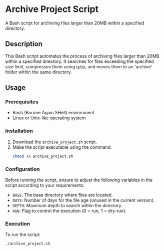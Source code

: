 # Archive Project Script

A Bash script for archiving files larger than 20MB within a specified directory.

## Description

This Bash script automates the process of archiving files larger than 20MB within a specified directory. It searches for files exceeding the specified size limit, compresses them using gzip, and moves them to an 'archive' folder within the same directory.

## Usage

### Prerequisites

- Bash (Bourne Again SHell) environment
- Linux or Unix-like operating system

### Installation

1. Download the `archive_project.sh` script.
2. Make the script executable using the command:
    ```bash
    chmod +x archive_project.sh
    ```

### Configuration

Before running the script, ensure to adjust the following variables in the script according to your requirements:

- `BASE`: The base directory where files are located.
- `DAYS`: Number of days for the file age (unused in the current version).
- `DEPTH`: Maximum depth to search within the directory.
- `RUN`: Flag to control the execution (0 = run, 1 = dry-run).

### Execution

To run the script:

```bash
./archive_project.sh
